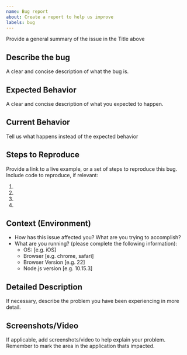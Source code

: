 ```yaml
---
name: Bug report
about: Create a report to help us improve
labels: bug
---
```


Provide a general summary of the issue in the Title above

## Describe the bug

A clear and concise description of what the bug is.

## Expected Behavior

A clear and concise description of what you expected to happen.

## Current Behavior

Tell us what happens instead of the expected behavior

## Steps to Reproduce

Provide a link to a live example, or a set of steps to reproduce this bug. Include code to reproduce, if relevant:

1.
2.
3.
4.

## Context (Environment)

- How has this issue affected you? What are you trying to accomplish?
- What are you running? (please complete the following information):
  - OS: [e.g. iOS]
  - Browser [e.g. chrome, safari]
  - Browser Version [e.g. 22]
  - Node.js version [e.g. 10.15.3]

## Detailed Description

If necessary, describe the problem you have been experiencing in more detail.

## Screenshots/Video

If applicable, add screenshots/video to help explain your problem.
Remember to mark the area in the application thats impacted.
